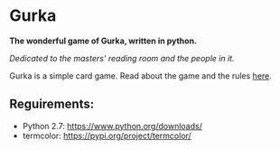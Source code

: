 # Gurka
**The wonderful game of Gurka, written in python.**

*Dedicated to the masters' reading room and the people in it.*

Gurka is a simple card game. Read about the game and the rules [here](https://www.pagat.com/last/cucumber.html).


## Reguirements:
- Python 2.7: https://www.python.org/downloads/
- termcolor: https://pypi.org/project/termcolor/
